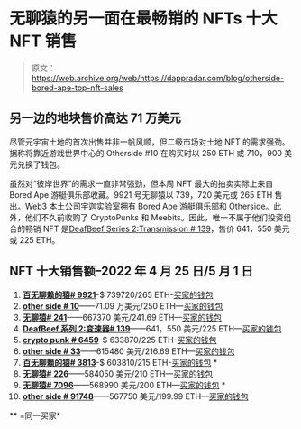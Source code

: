 # 无聊猿的另一面在最畅销的 NFTs 十大 NFT 销售

> 原文：<https://web.archive.org/web/https://dappradar.com/blog/otherside-bored-ape-top-nft-sales>

## 另一边的地块售价高达 71 万美元

尽管元宇宙土地的首次出售并非一帆风顺，但二级市场对土地 NFT 的需求强劲。据称将靠近游戏世界中心的 Otherside #10 在购买时以 250 ETH 或 710，900 美元兑换了钱包。

虽然对“彼岸世界”的需求一直非常强劲，但本周 NFT 最大的拍卖实际上来自 Bored Ape 游艇俱乐部收藏。9921 号无聊猿以 739，720 美元或 265 ETH 售出。Web3 本土公司宇迦实验室拥有 Bored Ape 游艇俱乐部和 Otherside。此外，他们不久前收购了 CryptoPunks 和 Meebits。因此，唯一不属于他们投资组合的畅销 NFT 是[DeafBeef Series 2:Transmission # 139](https://web.archive.org/web/20221208153349/https://dappradar.com/hub/assets/eth/0xd754937672300ae6708a51229112de4017810934/139)，售价 641，550 美元或 225 ETH。

## NFT 十大销售额–2022 年 4 月 25 日/5 月 1 日

1.  [**百无聊赖的猿# 9921**](https://web.archive.org/web/20221208153349/https://dappradar.com/hub/assets/eth/0xbc4ca0eda7647a8ab7c2061c2e118a18a936f13d/9921)-$ 739720/265 ETH-[买家的钱包](https://web.archive.org/web/20221208153349/https://dappradar.com/hub/wallet/eth/0xd75233704795206de38cc58b77a1f660b5c60896)
2.  [**other side # 10**](https://web.archive.org/web/20221208153349/https://dappradar.com/hub/assets/eth/0x34d85c9cdeb23fa97cb08333b511ac86e1c4e258/10)——71.09 万美元/250 ETH—[买家的钱包](https://web.archive.org/web/20221208153349/https://dappradar.com/hub/wallet/eth/0x85e59a136696fa544714eb32625f2f56f3b1c96d)
3.  [**无聊猿# 241**](https://web.archive.org/web/20221208153349/https://dappradar.com/hub/assets/eth/0xbc4ca0eda7647a8ab7c2061c2e118a18a936f13d/241)——667370 美元/241.69 ETH—[买家的钱包](https://web.archive.org/web/20221208153349/https://dappradar.com/hub/wallet/eth/0x17d7ed120d36b7792f2608e9d6d8abd970384d28)
4.  [**DeafBeef 系列 2:变速器# 139**](https://web.archive.org/web/20221208153349/https://dappradar.com/hub/assets/eth/0xd754937672300ae6708a51229112de4017810934/139)——641，550 美元/225 ETH—[买家的钱包](https://web.archive.org/web/20221208153349/https://dappradar.com/hub/wallet/eth/0x6414258ee299b740c19a11b938afe30a373d1afd)
5.  [**crypto punk # 6459**](https://web.archive.org/web/20221208153349/https://dappradar.com/hub/assets/eth/0xb47e3cd837ddf8e4c57f05d70ab865de6e193bbb/6459)-$ 633870/225 ETH-[买家的钱包](https://web.archive.org/web/20221208153349/https://dappradar.com/hub/wallet/eth/0xf2ac533498585fed52515f5541af30bf10b12113)
6.  [**other side # 33**](https://web.archive.org/web/20221208153349/https://dappradar.com/hub/assets/eth/0x34d85c9cdeb23fa97cb08333b511ac86e1c4e258/33)——615480 美元/216.69 ETH—[买家的钱包](https://web.archive.org/web/20221208153349/https://dappradar.com/hub/wallet/eth/0xe5cf6cbde2c07000949f6ef09e25525977fc1cb2)
7.  [**百无聊赖的猿# 3813**](https://web.archive.org/web/20221208153349/https://dappradar.com/hub/assets/eth/0xbc4ca0eda7647a8ab7c2061c2e118a18a936f13d/3813)-$ 603810/215 ETH-[买家的钱包](https://web.archive.org/web/20221208153349/https://dappradar.com/hub/wallet/eth/0x7eb413211a9de1cd2fe8b8bb6055636c43f7d206) *
8.  [**无聊猿# 226**](https://web.archive.org/web/20221208153349/https://dappradar.com/hub/assets/eth/0xbc4ca0eda7647a8ab7c2061c2e118a18a936f13d/226)——584050 美元/210 ETH—[买家的钱包](https://web.archive.org/web/20221208153349/https://dappradar.com/hub/wallet/eth/0xc4b0d0a7717905d342926958453e0654806850bb)
9.  [**无聊猿# 7096**](https://web.archive.org/web/20221208153349/https://dappradar.com/hub/assets/eth/0xbc4ca0eda7647a8ab7c2061c2e118a18a936f13d/7096)——568990 美元/200 ETH—[买家的钱包](https://web.archive.org/web/20221208153349/https://dappradar.com/hub/wallet/eth/0x7eb413211a9de1cd2fe8b8bb6055636c43f7d206) *
10.  [**other side # 91748**](https://web.archive.org/web/20221208153349/https://dappradar.com/hub/assets/eth/0x34d85c9cdeb23fa97cb08333b511ac86e1c4e258/91748)——567750 美元/199.99 ETH—[买家的钱包](https://web.archive.org/web/20221208153349/https://dappradar.com/hub/wallet/eth/0xf0b145a02139f91f998d093f2a12b9ecf2ef5405)

** =同一买家*